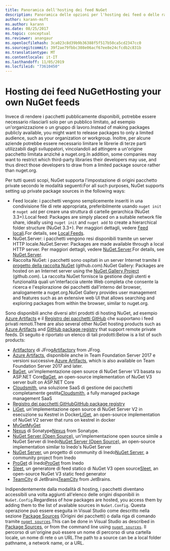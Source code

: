 ```yaml
---
title: Panoramica dell'hosting dei feed NuGet
description: Panoramica delle opzioni per l'hosting dei feed o delle raccolte di pacchetti NuGet localmente o in remoto.
author: karann-msft
ms.author: karann
ms.date: 08/25/2017
ms.topic: conceptual
ms.reviewer: anangaur
ms.openlocfilehash: 3ca023c8d39b9b36388f5f517b50ca5cd2347cc0
ms.sourcegitcommit: 39f2ae79fbbc308e06acf67ee8e24cfcdb2c831b
ms.translationtype: MT
ms.contentlocale: it-IT
ms.lasthandoff: 11/05/2019
ms.locfileid: "73610450"
---
```

# <a name="hosting-your-own-nuget-feeds"></a><span data-ttu-id="6ff05-103">Hosting dei feed NuGet</span><span class="sxs-lookup"><span data-stu-id="6ff05-103">Hosting your own NuGet feeds</span></span>

<span data-ttu-id="6ff05-104">Invece di rendere i pacchetti pubblicamente disponibili, potrebbe essere necessario rilasciarli solo per un pubblico limitato, ad esempio un'organizzazione o un gruppo di lavoro.</span><span class="sxs-lookup"><span data-stu-id="6ff05-104">Instead of making packages publicly available, you might want to release packages to only a limited audience, such as your organization or workgroup.</span></span> <span data-ttu-id="6ff05-105">Inoltre, per alcune aziende potrebbe essere necessario limitare le librerie di terze parti utilizzabili dagli sviluppatori, vincolandoli ad attingere a un'origine pacchetto limitata anziché a nuget.org.</span><span class="sxs-lookup"><span data-stu-id="6ff05-105">In addition, some companies may want to restrict which third-party libraries their developers may use, and thus direct those developers to draw from a limited package source rather than nuget.org.</span></span>

<span data-ttu-id="6ff05-106">Per tutti questi scopi, NuGet supporta l'impostazione di origini pacchetto private secondo le modalità seguenti:</span><span class="sxs-lookup"><span data-stu-id="6ff05-106">For all such purposes, NuGet supports setting up private package sources in the following ways:</span></span>

- <span data-ttu-id="6ff05-107">Feed locale: i pacchetti vengono semplicemente inseriti in una condivisione file di rete appropriata, preferibilmente usando `nuget init` e `nuget add` per creare una struttura di cartelle gerarchica (NuGet 3.3+).</span><span class="sxs-lookup"><span data-stu-id="6ff05-107">Local feed: Packages are simply placed on a suitable network file share, ideally using `nuget init` and `nuget add` to create a hierarchical folder structure (NuGet 3.3+).</span></span> <span data-ttu-id="6ff05-108">Per maggiori dettagli, vedere [Feed locali](../hosting-packages/local-feeds.md).</span><span class="sxs-lookup"><span data-stu-id="6ff05-108">For details, see [Local Feeds](../hosting-packages/local-feeds.md).</span></span>
- <span data-ttu-id="6ff05-109">NuGet.Server: i pacchetti vengono resi disponibili tramite un server HTTP locale.</span><span class="sxs-lookup"><span data-stu-id="6ff05-109">NuGet.Server: Packages are made available through a local HTTP server.</span></span> <span data-ttu-id="6ff05-110">Per maggiori dettagli, vedere [NuGet.Server](../hosting-packages/nuget-server.md).</span><span class="sxs-lookup"><span data-stu-id="6ff05-110">For details, see [NuGet.Server](../hosting-packages/nuget-server.md).</span></span>
- <span data-ttu-id="6ff05-111">Raccolta NuGet: i pacchetti sono ospitati in un server Internet tramite il [progetto della raccolta NuGet](https://github.com/NuGet/NuGetGallery#build-and-run-the-gallery-in-arbitrary-number-easy-steps) (github.com).</span><span class="sxs-lookup"><span data-stu-id="6ff05-111">NuGet Gallery: Packages are hosted on an Internet server using the [NuGet Gallery Project](https://github.com/NuGet/NuGetGallery#build-and-run-the-gallery-in-arbitrary-number-easy-steps) (github.com).</span></span> <span data-ttu-id="6ff05-112">La raccolta NuGet fornisce la gestione degli utenti e funzionalità quali un'interfaccia utente Web completa che consente la ricerca e l'esplorazione dei pacchetti dall'interno del browser, analogamente a nuget.org.</span><span class="sxs-lookup"><span data-stu-id="6ff05-112">NuGet Gallery provides user management and features such as an extensive web UI that allows searching and exploring packages from within the browser, similar to nuget.org.</span></span>

<span data-ttu-id="6ff05-113">Sono disponibili anche diversi altri prodotti di hosting NuGet, ad esempio [Azure Artifacts](https://www.visualstudio.com/docs/package/nuget/publish) e il [Registro dei pacchetti GitHub](https://help.github.com/articles/configuring-nuget-for-use-with-github-package-registry) che supportano i feed privati remoti.</span><span class="sxs-lookup"><span data-stu-id="6ff05-113">There are also several other NuGet hosting products such as [Azure Artifacts](https://www.visualstudio.com/docs/package/nuget/publish) and [GitHub package registry](https://help.github.com/articles/configuring-nuget-for-use-with-github-package-registry) that support remote private feeds.</span></span> <span data-ttu-id="6ff05-114">Di seguito è riportato un elenco di tali prodotti:</span><span class="sxs-lookup"><span data-stu-id="6ff05-114">Below is a list of such products:</span></span>

- <span data-ttu-id="6ff05-115">[Artifactory](https://www.jfrog.com/artifactory/) di JFrog</span><span class="sxs-lookup"><span data-stu-id="6ff05-115">[Artifactory](https://www.jfrog.com/artifactory/) from JFrog.</span></span>
- <span data-ttu-id="6ff05-116">[Azure Artifacts](https://www.visualstudio.com/docs/package/nuget/publish), disponibile anche in Team Foundation Server 2017 e versioni successive.</span><span class="sxs-lookup"><span data-stu-id="6ff05-116">[Azure Artifacts](https://www.visualstudio.com/docs/package/nuget/publish), which is also available on Team Foundation Server 2017 and later.</span></span>
- <span data-ttu-id="6ff05-117">[BaGet](https://github.com/loic-sharma/BaGet), un'implementazione open source di NuGet Server V3 basata su ASP.NET Core</span><span class="sxs-lookup"><span data-stu-id="6ff05-117">[BaGet](https://github.com/loic-sharma/BaGet), an open-source implementation of NuGet V3 server built on ASP.NET Core</span></span>
- <span data-ttu-id="6ff05-118">[Cloudsmith](https://cloudsmith.io/l/nuget-feed/), una soluzione SaaS di gestione dei pacchetti completamente gestita</span><span class="sxs-lookup"><span data-stu-id="6ff05-118">[Cloudsmith](https://cloudsmith.io/l/nuget-feed/), a fully managed package management SaaS</span></span>
- [<span data-ttu-id="6ff05-119">Registro dei pacchetti GitHub</span><span class="sxs-lookup"><span data-stu-id="6ff05-119">GitHub package registry</span></span>](https://help.github.com/articles/configuring-nuget-for-use-with-github-package-registry)
- <span data-ttu-id="6ff05-120">[LiGet](https://github.com/ai-traders/liget), un'implementazione open source di NuGet Server V2 in esecuzione su Kestrel in Docker</span><span class="sxs-lookup"><span data-stu-id="6ff05-120">[LiGet](https://github.com/ai-traders/liget), an open-source implementation of NuGet V2 server that runs on kestrel in docker</span></span>
- [<span data-ttu-id="6ff05-121">MyGet</span><span class="sxs-lookup"><span data-stu-id="6ff05-121">MyGet</span></span>](https://myget.org)
- <span data-ttu-id="6ff05-122">[Nexus](https://www.sonatype.org/nexus/) di Sonatype</span><span class="sxs-lookup"><span data-stu-id="6ff05-122">[Nexus](https://www.sonatype.org/nexus/) from Sonatype.</span></span>
- <span data-ttu-id="6ff05-123">[NuGet Server (Open Source)](https://github.com/svenkle/nuget-server), un'implementazione open source simile a NuGet Server di Inedo</span><span class="sxs-lookup"><span data-stu-id="6ff05-123">[NuGet Server (Open Source)](https://github.com/svenkle/nuget-server), an open-source implementation similar to Inedo's NuGet Server</span></span>
- <span data-ttu-id="6ff05-124">[NuGet Server](http://nugetserver.net/), un progetto di community di Inedo</span><span class="sxs-lookup"><span data-stu-id="6ff05-124">[NuGet Server](http://nugetserver.net/), a community project from Inedo</span></span>
- <span data-ttu-id="6ff05-125">[ProGet](https://inedo.com/proget) di Inedo</span><span class="sxs-lookup"><span data-stu-id="6ff05-125">[ProGet](https://inedo.com/proget) from Inedo</span></span>
- <span data-ttu-id="6ff05-126">[Sleet](https://github.com/emgarten/sleet), un generatore di feed statico di NuGet V3 open source</span><span class="sxs-lookup"><span data-stu-id="6ff05-126">[Sleet](https://github.com/emgarten/sleet), an open-source NuGet V3 static feed generator</span></span>
- <span data-ttu-id="6ff05-127">[TeamCity](https://www.jetbrains.com/teamcity/) di JetBrains</span><span class="sxs-lookup"><span data-stu-id="6ff05-127">[TeamCity](https://www.jetbrains.com/teamcity/) from JetBrains.</span></span>

<span data-ttu-id="6ff05-128">Indipendentemente dalla modalità di hosting, i pacchetti diventano accessibili una volta aggiunti all'elenco delle origini disponibili in `NuGet.Config`.</span><span class="sxs-lookup"><span data-stu-id="6ff05-128">Regardless of how packages are hosted, you access them by adding them to the list of available sources in `NuGet.Config`.</span></span> <span data-ttu-id="6ff05-129">Questa operazione può essere eseguita in Visual Studio come descritto nella sezione [Package Sources](../consume-packages/install-use-packages-visual-studio.md#package-sources) (Origini dei pacchetti) o dalla riga di comando tramite [`nuget sources`](../reference/cli-reference/cli-ref-sources.md).</span><span class="sxs-lookup"><span data-stu-id="6ff05-129">This can be done in Visual Studio as described in [Package Sources](../consume-packages/install-use-packages-visual-studio.md#package-sources), or from the command line using [`nuget sources`](../reference/cli-reference/cli-ref-sources.md).</span></span> <span data-ttu-id="6ff05-130">Il percorso di un'origine può essere un nome di percorso di una cartella locale, un nome di rete o un URL.</span><span class="sxs-lookup"><span data-stu-id="6ff05-130">The path to a source can be a local folder pathname, a network name, or a URL.</span></span>
